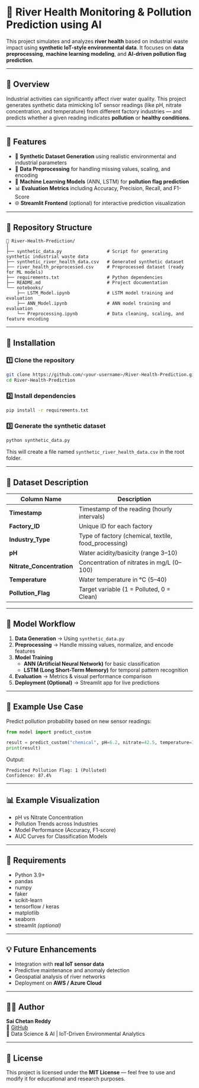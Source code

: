 # 🌊 River Health Monitoring & Pollution Prediction using AI

This project simulates and analyzes **river health** based on industrial waste impact using **synthetic IoT-style environmental data**. It focuses on **data preprocessing**, **machine learning modeling**, and **AI-driven pollution flag prediction**.

---

## 🚀 Overview

Industrial activities can significantly affect river water quality. This project generates synthetic data mimicking IoT sensor readings (like pH, nitrate concentration, and temperature) from different factory industries — and predicts whether a given reading indicates **pollution** or **healthy conditions**.

---

## 🧠 Features

- 🧩 **Synthetic Dataset Generation** using realistic environmental and industrial parameters  
- 🧼 **Data Preprocessing** for handling missing values, scaling, and encoding  
- 🤖 **Machine Learning Models** (ANN, LSTM) for **pollution flag prediction**  
- 📊 **Evaluation Metrics** including Accuracy, Precision, Recall, and F1-Score  
- 🌐 **Streamlit Frontend** (optional) for interactive prediction visualization  

---

## 📂 Repository Structure

```
📁 River-Health-Prediction/
│
├── synthetic_data.py                 # Script for generating synthetic industrial waste data
├── synthetic_river_health_data.csv   # Generated synthetic dataset
├── river_health_preprocessed.csv     # Preprocessed dataset (ready for ML models)
├── requirements.txt                  # Python dependencies
├── README.md                         # Project documentation
└── notebooks/
    ├── LSTM_Model.ipynb              # LSTM model training and evaluation
    ├── ANN_Model.ipynb               # ANN model training and evaluation
    └── Preprocessing.ipynb           # Data cleaning, scaling, and feature encoding
```

---

## 🧰 Installation

### 1️⃣ Clone the repository
```bash
git clone https://github.com/<your-username>/River-Health-Prediction.git
cd River-Health-Prediction
```

### 2️⃣ Install dependencies
```bash
pip install -r requirements.txt
```

### 3️⃣ Generate the synthetic dataset
```bash
python synthetic_data.py
```

This will create a file named `synthetic_river_health_data.csv` in the root folder.

---

## 🧬 Dataset Description

| Column Name           | Description |
|------------------------|-------------|
| **Timestamp**          | Timestamp of the reading (hourly intervals) |
| **Factory_ID**         | Unique ID for each factory |
| **Industry_Type**      | Type of factory (chemical, textile, food_processing) |
| **pH**                 | Water acidity/basicity (range 3–10) |
| **Nitrate_Concentration** | Concentration of nitrates in mg/L (0–100) |
| **Temperature**        | Water temperature in °C (5–40) |
| **Pollution_Flag**     | Target variable (1 = Polluted, 0 = Clean) |

---

## 🧩 Model Workflow

1. **Data Generation** → Using `synthetic_data.py`
2. **Preprocessing** → Handle missing values, normalize, and encode features
3. **Model Training**  
   - **ANN (Artificial Neural Network)** for basic classification  
   - **LSTM (Long Short-Term Memory)** for temporal pattern recognition
4. **Evaluation** → Metrics & visual performance comparison
5. **Deployment (Optional)** → Streamlit app for live predictions

---

## 🧠 Example Use Case

Predict pollution probability based on new sensor readings:
```python
from model import predict_custom

result = predict_custom("chemical", pH=6.2, nitrate=42.5, temperature=30.0)
print(result)
```

Output:
```
Predicted Pollution Flag: 1 (Polluted)
Confidence: 87.4%
```

---

## 📊 Example Visualization

- pH vs Nitrate Concentration
- Pollution Trends across Industries
- Model Performance (Accuracy, F1-score)
- AUC Curves for Classification Models

---

## 🧾 Requirements

- Python 3.9+
- pandas
- numpy
- faker
- scikit-learn
- tensorflow / keras
- matplotlib
- seaborn
- streamlit *(optional)*

---

## 💡 Future Enhancements

- Integration with **real IoT sensor data**
- Predictive maintenance and anomaly detection
- Geospatial analysis of river networks
- Deployment on **AWS / Azure Cloud**

---

## 👨‍💻 Author

**Sai Chetan Reddy**  
🔗 [GitHub](https://github.com/<your-username>)  
💼 Data Science & AI | IoT-Driven Environmental Analytics  

---

## 🪪 License

This project is licensed under the **MIT License** — feel free to use and modify it for educational and research purposes.
